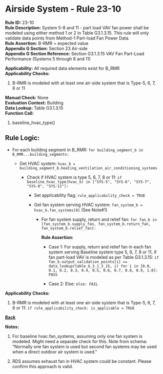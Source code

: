 
# Airside System - Rule 23-10  

**Rule ID:** 23-10  
**Rule Description:** System 5-8 and 11 - part load VAV fan power shall be modeled using either method 1 or 2 in Table G3.1.3.15. This rule will only validate data points from Method-1 Part-load Fan Power Data.  
**Rule Assertion:** B-RMR = expected value  
**Appendix G Section:** Section 23 Air-side  
**Appendix G Section Reference:** Section G3.1.3.15 VAV Fan Part-Load Performance (Systems 5 through 8 and 11)  

**Applicability:** All required data elements exist for B_RMR  
**Applicability Checks:**  

1. B-RMR is modeled with at least one air-side system that is Type-5, 6, 7, 8 or 11  

**Manual Check:** None  
**Evaluation Context:** Building  
**Data Lookup:** Table G3.1.3.15  
**Function Call:**  

1. baseline_hvac_type()  

## Rule Logic:  

- For each building segment in B_RMR: `for building_segment_b in B_RMR...building_segments:`

  - Get HVAC system: `hvac_b = building_segment_b.heating_ventilation_air_conditioning_systems`

    - Check if HVAC system is type 5, 6, 7, 8 or 11: `if baseline_hvac_type(hvac_b) in ["SYS-5", "SYS-6", "SYS-7", "SYS-8", "SYS-11"]:`

      - Set applicability flag: `rule_applicability_check = TRUE`

      - Get fan system serving HVAC system: `fan_system_b = hvac_b.fan_systems[0]` (See Note#1)

        - For fan system supply, return and relief fan: `for fan_b in [fan_system_b.supply_fan, fan_system_b.return_fan, fan_system_b.relief_fan]:`

          **Rule Assertion:**

          - Case 1: For supply, return and relief fan in each fan system serving Baseline system type 5, 6, 7, 8 or 11, if fan part-load VAV is modeled as per Table G3.1.3.15: `if fan_b.output_validation_points[i] == data_lookup(table_G_3_1_3_15, i) for i in [0.0, 0.1, 0.2, 0.3, 0.4, 0.5, 0.6, 0.7, 0.8, 0.9, 1.0]: PASS`

          - Case 2: Else: `else: FAIL`

**Applicability Checks:**  

1. B-RMR is modeled with at least one air-side system that is Type-5, 6, 7, 8 or 11: `if rule_applicability_check: is_applicable = TRUE`

**[Back](../_toc.md)**

**Notes:**

1. For baseline hvac.fan_systems, assuming only one fan system is modeled. Might need a separate check for this. Note from schema: "Normally one fan system is used but second fan systems may be used when a direct outdoor air system is used."

2. RDS assumes exhaust fan in HVAC system could be constant. Please confirm this approach is valid.

